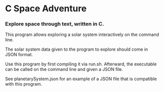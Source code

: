 <h1>C Space Adventure</h1>
<h3>Explore space through text, written in C.</h3>
<p>This program allows exploring a solar system interactively on the command line.</p>
<p>The solar system data given to the program to explore should come in JSON format.</p>
<P>Use this program by first compiling it via run.sh. Afterward, the executable can be called on the command line and given a JSON file.</p>
<p>See planetarySystem.json for an example of a JSON file that is compatible with this program.</p>